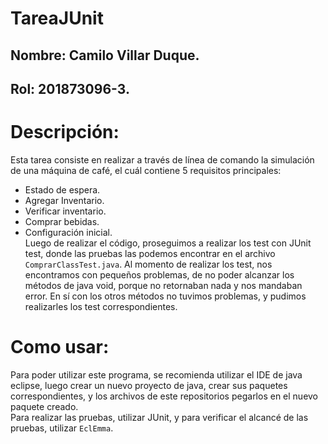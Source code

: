 # TareaJUnit

## Nombre: Camilo Villar Duque.
## Rol: 201873096-3.
# Descripción:
Esta tarea consiste en realizar a través de línea de comando la simulación de una máquina de café, el cuál contiene 5 requisitos principales:  
* Estado de espera.  
* Agregar Inventario.
* Verificar inventario.  
* Comprar bebidas.  
* Configuración inicial.  
Luego de realizar el código, proseguimos a realizar los test con JUnit test, donde las pruebas las podemos encontrar en el archivo ```ComprarClassTest.java```. Al momento de realizar los test, nos encontramos con pequeños problemas, de no poder alcanzar los métodos de java void, porque no retornaban nada y nos mandaban error. En sí con los otros métodos no tuvimos problemas, y pudimos realizarles los test correspondientes.  
# Como usar:  
Para poder utilizar este programa, se recomienda utilizar el IDE de java eclipse, luego crear un nuevo proyecto de java, crear sus paquetes correspondientes, y los archivos de este repositorios pegarlos en el nuevo paquete creado.  
Para realizar las pruebas, utilizar JUnit, y para verificar el alcancé de las pruebas, utilizar  ``EclEmma``.
